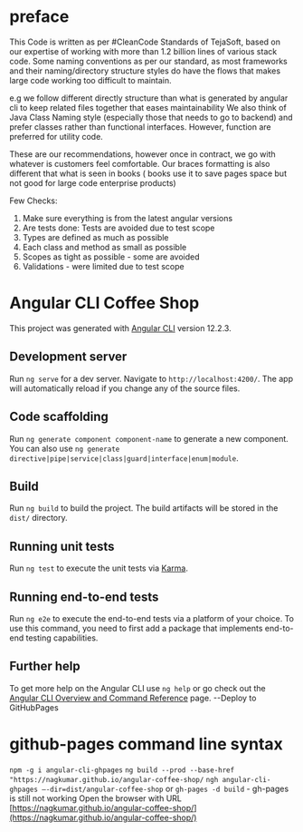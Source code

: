 # preface

This Code is written as per #CleanCode Standards of TejaSoft, based on our expertise of working with more than 1.2 billion lines of various stack code. Some naming conventions as
per our standard, as most frameworks and their naming/directory structure styles do have the flows that makes large code working too difficult to maintain.

e.g we follow different directly structure than what is generated by angular cli to keep related files together that eases maintainability We also think of Java Class Naming
style (especially those that needs to go to backend) and prefer classes rather than functional interfaces. However, function are preferred for utility code.

These are our recommendations, however once in contract, we go with whatever is customers feel comfortable. Our braces formatting is also different that what is seen in books (
books use it to save pages space but not good for large code enterprise products)

Few Checks:

1. Make sure everything is from the latest angular versions
2. Are tests done: Tests are avoided due to test scope
3. Types are defined as much as possible
4. Each class and method as small as possible
5. Scopes as tight as possible - some are avoided
6. Validations - were limited due to test scope

# Angular CLI Coffee Shop

This project was generated with [Angular CLI](https://github.com/angular/angular-cli) version 12.2.3.

## Development server

Run `ng serve` for a dev server. Navigate to `http://localhost:4200/`. The app will automatically reload if you change any of the source files.

## Code scaffolding

Run `ng generate component component-name` to generate a new component. You can also use `ng generate directive|pipe|service|class|guard|interface|enum|module`.

## Build

Run `ng build` to build the project. The build artifacts will be stored in the `dist/` directory.

## Running unit tests

Run `ng test` to execute the unit tests via [Karma](https://karma-runner.github.io).

## Running end-to-end tests

Run `ng e2e` to execute the end-to-end tests via a platform of your choice. To use this command, you need to first add a package that implements end-to-end testing capabilities.

## Further help

To get more help on the Angular CLI use `ng help` or go check out the [Angular CLI Overview and Command Reference](https://angular.io/cli) page. --Deploy to GitHubPages

# github-pages command line syntax

`npm -g i angular-cli-ghpages`
`ng build --prod --base-href "https://nagkumar.github.io/angular-coffee-shop/`
`ngh angular-cli-ghpages —-dir=dist/angular-coffee-shop` or  `gh-pages -d build` - gh-pages is still not working Open the browser with
URL [https://nagkumar.github.io/angular-coffee-shop/](https://nagkumar.github.io/angular-coffee-shop/)
